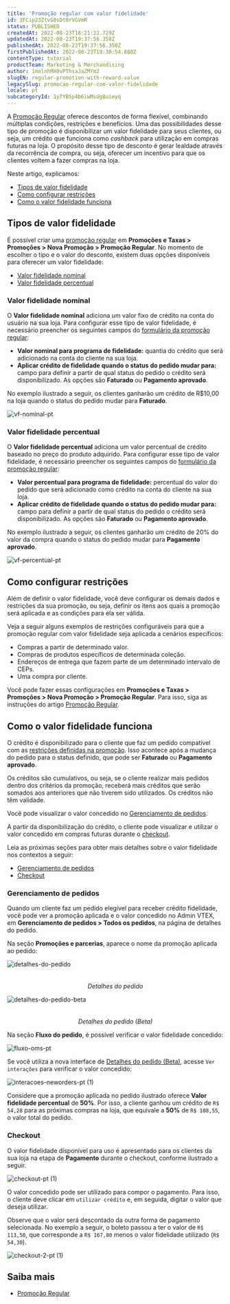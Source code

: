 ```yaml
---
title: 'Promoção regular com valor fidelidade'
id: 3FCip23ZtvG0sDt0rVGVmR
status: PUBLISHED
createdAt: 2022-08-23T18:21:22.729Z
updatedAt: 2022-08-23T19:37:56.358Z
publishedAt: 2022-08-23T19:37:56.358Z
firstPublishedAt: 2022-08-23T19:30:54.880Z
contentType: tutorial
productTeam: Marketing & Merchandising
author: 1malnhMX0vPThsaJaZMYm2
slugEN: regular-promotion-with-reward-value
legacySlug: promocao-regular-com-valor-fidelidade
locale: pt
subcategoryId: 1yTYB5p4b6iwMsUg8uieyq
---
```


A [Promoção Regular](/pt/tutorial/promocao-regular--tutorials_327) oferece descontos de forma flexível, combinando múltiplas condições, restrições e benefícios. Uma das possibilidades desse tipo de promoção é disponibilizar um valor fidelidade para seus clientes, ou seja, um crédito que funciona como _cashback_ para utilização em compras futuras na loja. O propósito desse tipo de desconto é gerar lealdade através da recorrência de compra, ou seja, oferecer um incentivo para que os clientes voltem a fazer compras na loja.

Neste artigo, explicamos:

* [Tipos de valor fidelidade](#tipos-de-valor-fidelidade)
* [Como configurar restrições](#como-configurar-restricoes)
* [Como o valor fidelidade funciona](#como-o-valor-fidelidade-funciona)

## Tipos de valor fidelidade

É possível criar uma [promoção regular](/pt/tutorial/promocao-regular--tutorials_327) em **Promoções e Taxas > Promoções > Nova Promoção > Promoção Regular**. No momento de escolher o tipo e o valor do desconto, existem duas opções disponíveis para oferecer um valor fidelidade:

* [Valor fidelidade nominal](#valor-fidelidade-nominal)
* [Valor fidelidade percentual](#valor-fidelidade-percentual)

### Valor fidelidade nominal

O **Valor fidelidade nominal** adiciona um valor fixo de crédito na conta do usuário na sua loja. Para configurar esse tipo de valor fidelidade, é necessário preencher os seguintes campos do [formulário da promoção regular](/pt/tutorial/promocao-regular--tutorials_327#1-quais-os-dados-gerais-desta-promocao):

* **Valor nominal para programa de fidelidade:** quantia do crédito que será adicionado na conta do cliente na sua loja.
* **Aplicar crédito de fidelidade quando o status do pedido mudar para:** campo para definir a partir de qual status do pedido o crédito será disponibilizado. As opções são **Faturado** ou **Pagamento aprovado**.

No exemplo ilustrado a seguir, os clientes ganharão um crédito de R$10,00 na loja quando o status do pedido mudar para **Faturado**.

![vf-nominal-pt](https://cdn.statically.io/gh/vtexdocs/help-center-content/refs/heads/main/docs/pt/tutorials/promoções-e-taxas/promoções/promocao-regular-com-valor-fidelidade_1.png)

### Valor fidelidade percentual

O **Valor fidelidade percentual** adiciona um valor percentual de crédito baseado no preço do produto adquirido. Para configurar esse tipo de valor fidelidade, é necessário preencher os seguintes campos do [formulário da promoção regular](/pt/tutorial/promocao-regular--tutorials_327#1-quais-os-dados-gerais-desta-promocao):

* **Valor percentual para programa de fidelidade:** percentual do valor do pedido que será adicionado como crédito na conta do cliente na sua loja.
* **Aplicar crédito de fidelidade quando o status do pedido mudar para:** campo para definir a partir de qual status do pedido o crédito será disponibilizado. As opções são **Faturado** ou **Pagamento aprovado**.

No exemplo ilustrado a seguir, os clientes ganharão um crédito de 20% do valor da compra quando o status do pedido mudar para **Pagamento aprovado**.

![vf-percentual-pt](https://cdn.statically.io/gh/vtexdocs/help-center-content/refs/heads/main/docs/pt/tutorials/promoções-e-taxas/promoções/promocao-regular-com-valor-fidelidade_2.png)

## Como configurar restrições

Além de definir o valor fidelidade, você deve configurar os demais dados e restrições da sua promoção, ou seja, definir os itens aos quais a promoção será aplicada e as condições para ela ser válida.

Veja a seguir alguns exemplos de restrições configuráveis para que a promoção regular com valor fidelidade seja aplicada a cenários específicos:

* Compras a partir de determinado valor.
* Compras de produtos específicos de determinada coleção.
* Endereços de entrega que fazem parte de um determinado intervalo de CEPs.
* Uma compra por cliente.

Você pode fazer essas configurações em **Promoções e Taxas > Promoções > Nova Promoção > Promoção Regular**. Para isso, siga as instruções do artigo [Promoção Regular](/pt/tutorial/promocao-regular--tutorials_327).

## Como o valor fidelidade funciona

O crédito é disponibilizado para o cliente que faz um pedido compatível com as [restrições definidas na promoção](#como-configurar-restricoes). Isso acontece após a mudança do pedido para o status definido, que pode ser **Faturado** ou **Pagamento aprovado**.

Os créditos são cumulativos, ou seja, se o cliente realizar mais pedidos dentro dos critérios da promoção, receberá mais créditos que serão somados aos anteriores que não tiverem sido utilizados. Os créditos não têm validade.

Você pode visualizar o valor concedido no [Gerenciamento de pedidos](#gerenciamento-de-pedidos).

A partir da disponibilização do crédito, o cliente pode visualizar e utilizar o valor concedido em compras futuras durante o [checkout](#checkout). 

Leia as próximas seções para obter mais detalhes sobre o valor fidelidade nos contextos a seguir:

* [Gerenciamento de pedidos](#gerenciamento-de-pedidos)
* [Checkout](#checkout)

### Gerenciamento de pedidos

Quando um cliente faz um pedido elegível para receber crédito fidelidade, você pode ver a promoção aplicada e o valor concedido no Admin VTEX, em **Gerenciamento de pedidos > Todos os pedidos**, na página de detalhes do pedido.

Na seção **Promoções e parcerias**, aparece o nome da promoção aplicada ao pedido:

<img class="db center mv9 shadow-4 pointer" src="https://cdn.statically.io/gh/vtexdocs/help-center-content/refs/heads/main/docs/pt/tutorials/promoções-e-taxas/promoções/promocao-regular-com-valor-fidelidade_7.png" alt="detalhes-do-pedido" style="margin-bottom: 20px;"> <figcaption align = "center">*Detalhes do pedido*</figcaption></figure>

<img class="db center mv9 shadow-4 pointer" src="https://cdn.statically.io/gh/vtexdocs/help-center-content/refs/heads/main/docs/pt/tutorials/promoções-e-taxas/promoções/promocao-regular-com-valor-fidelidade_8.png" alt="detalhes-do-pedido-beta" style="margin-bottom: 20px;"> <figcaption align = "center">*Detalhes do pedido (Beta)*</figcaption></figure>

Na seção __Fluxo do pedido__, é possível verificar o valor fidelidade concedido:

![fluxo-oms-pt](https://cdn.statically.io/gh/vtexdocs/help-center-content/refs/heads/main/docs/pt/tutorials/promoções-e-taxas/promoções/promocao-regular-com-valor-fidelidade_3.png)

Se você utiliza a nova interface de [Detalhes do pedido (Beta)](/pt/tutorial/order-details-page-beta--2Y75n54Cc9VizrlG1N6ZNl), acesse `Ver interações` para verificar o valor concedido:

![interacoes-neworders-pt (1)](https://cdn.statically.io/gh/vtexdocs/help-center-content/refs/heads/main/docs/pt/tutorials/promoções-e-taxas/promoções/promocao-regular-com-valor-fidelidade_4.png)

Considere que a promoção aplicada no pedido ilustrado oferece **Valor fidelidade percentual** de **50%**. Por isso, a cliente ganhou um crédito de `R$ 54,28` para as próximas compras na loja, que equivale a **50%** de `R$ 108,55`, o valor total do pedido.

### Checkout

O valor fidelidade disponível para uso é apresentado para os clientes da sua loja na etapa de **Pagamento** durante o checkout, conforme ilustrado a seguir.

![checkout-pt (1)](https://cdn.statically.io/gh/vtexdocs/help-center-content/refs/heads/main/docs/pt/tutorials/promoções-e-taxas/promoções/promocao-regular-com-valor-fidelidade_5.png)

O valor concedido pode ser utilizado para compor o pagamento. Para isso, o cliente deve clicar em `utilizar crédito` e, em seguida, digitar o valor que deseja utilizar.

Observe que o valor será descontado da outra forma de pagamento selecionada. No exemplo a seguir, o boleto passou a ter o valor de `R$ 113,50`, que corresponde a `R$ 167,80` menos o valor fidelidade utilizado (`R$ 54,30`).

![checkout-2-pt (1)](https://cdn.statically.io/gh/vtexdocs/help-center-content/refs/heads/main/docs/pt/tutorials/promoções-e-taxas/promoções/promocao-regular-com-valor-fidelidade_6.png)

## Saiba mais

* [Promoção Regular](/pt/tutorial/promocao-regular--tutorials_327)
